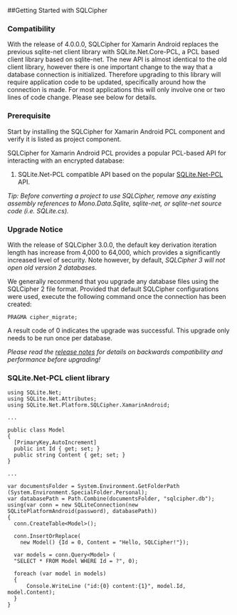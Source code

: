 ##Getting Started with SQLCipher 

### Compatibility

With the release of 4.0.0.0, SQLCipher for Xamarin Android replaces the previous sqlite-net client library with SQLite.Net.Core-PCL, a PCL based client library based on sqlite-net. The new API is almost identical to the old client library, however there is one important change to the way that a database connection is initialized. Therefore upgrading to this library will require application code to be updated, specifically around how the connection is made. For most applications this will only involve one or two lines of code change. Please see below for details. 

### Prerequisite

Start by installing the SQLCipher for Xamarin Android PCL component and verify it is listed as project component.

SQLCipher for Xamarin Android PCL provides a popular PCL-based API for interacting with an encrypted database:

1. SQLite.Net-PCL compatible API based on the popular [SQLite.Net-PCL](https://github.com/oysteinkrog/SQLite.Net-PCL) API.

_Tip: Before converting a project to use SQLCipher, remove any existing assembly references to Mono.Data.Sqlite, sqlite-net, or sqlite-net source code (i.e. SQLite.cs)._

### Upgrade Notice

With the release of SQLCipher 3.0.0, the default key derivation iteration length has increase from 4,000 to 64,000, which provides a significantly increased level of security. Note however, by default, *SQLCipher 3 will not open old version 2 databases*.

We generally recommend that you upgrade any database files using the SQLCipher 2 file format. Provided that default SQLCipher configurations were used, execute the following command once the connection has been created:

    PRAGMA cipher_migrate;
    
A result code of 0 indicates the upgrade was successful.  This upgrade only needs to be run once per database.  

*Please read the [release notes](https://www.zetetic.net/blog/2013/11/11/sqlcipher-300-release.html) for details on backwards compatibility and performance before upgrading!*

### SQLite.Net-PCL client library

    using SQLite.Net;
    using SQLite.Net.Attributes;
    using SQLite.Net.Platform.SQLCipher.XamarinAndroid;
    
    ...

    public class Model
    {
      [PrimaryKey,AutoIncrement]
      public int Id { get; set; }
      public string Content { get; set; }
    }
    
    ...
    
    var documentsFolder = System.Environment.GetFolderPath (System.Environment.SpecialFolder.Personal);
    var databasePath = Path.Combine(documentsFolder, "sqlcipher.db");
    using(var conn = new SQLiteConnection(new SQLitePlatformAndroid(password), databasePath))
    {
      conn.CreateTable<Model>();
    
      conn.InsertOrReplace( 
        new Model() {Id = 0, Content = "Hello, SQLCipher!"});
    
      var models = conn.Query<Model> (
      "SELECT * FROM Model WHERE Id = ?", 0);

      foreach (var model in models)
      {
          Console.WriteLine ("id:{0} content:{1}", model.Id, model.Content);
      }
    }
